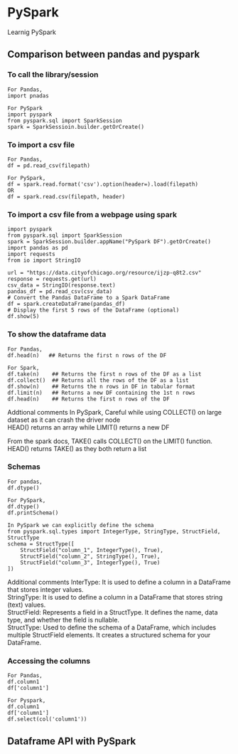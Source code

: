 # PySpark
Learnig PySpark

## Comparison between pandas and pyspark
### To call the library/session
```
For Pandas,
import pnadas

For PySpark 
import pyspark
from pyspark.sql import SparkSession
spark = SparkSessioin.builder.getOrCreate()
```

### To import a csv file
```
For Pandas,
df = pd.read_csv(filepath)

For PySpark,
df = spark.read.format('csv').option(header=).load(filepath)
OR
df = spark.read.csv(filepath, header)
```
### To import a csv file from a webpage using spark
```
import pyspark
from pyspark.sql import SparkSession
spark = SparkSession.builder.appName("PySpark DF").getOrCreate()
import pandas as pd
import requests
from io import StringIO

url = "https://data.cityofchicago.org/resource/ijzp-q8t2.csv"
response = requests.get(url)
csv_data = StringIO(response.text)
pandas_df = pd.read_csv(csv_data)
# Convert the Pandas DataFrame to a Spark DataFrame
df = spark.createDataFrame(pandas_df)
# Display the first 5 rows of the DataFrame (optional)
df.show(5)
```
### To show the dataframe data
```
For Pandas,
df.head(n)   ## Returns the first n rows of the DF

For Spark,
df.take(n)    ## Returns the first n rows of the DF as a list
df.collect()  ## Returns all the rows of the DF as a list
df.show(n)    ## Returns the n rows in DF in tabular format
df.limit(n)   ## Returns a new DF containing the 1st n rows
df.head(n)    ## Returns the first n rows of the DF
```
Addtional comments
In PySpark,
Careful while using COLLECT() on large dataset as it can crash the driver node  
HEAD() returns an array while LIMIT() returns a new DF

From the spark docs,
TAKE() calls COLLECT() on the LIMIT() function.  
HEAD() returns TAKE() as they both return a list

### Schemas
```
For pandas,
df.dtype()

For PySpark,
df.dtype()
df.printSchema()

In PySpark we can explicitly define the schema
from pyspark.sql.types import IntegerType, StringType, StructField, StructType
schema = StructType([
    StructField("column_1", IntegerType(), True),
    StructField("column_2", StringType(), True),
    StructField("column_3", IntegerType(), True)
])

```
Additional comments 
InterType: It is used to define a column in a DataFrame that stores integer values.  
StringType: It is used to define a column in a DataFrame that stores string (text) values.  
StructField: Represents a field in a StructType. It defines the name, data type, and whether the field is nullable.  
StructType: Used to define the schema of a DataFrame, which includes multiple StructField elements. It creates a structured schema for your DataFrame.  
### Accessing the columns 
```
For Pandas,
df.column1
df['column1']

For Pyspark,
df.column1
df['column1']
df.select(col('column1'))
```
## Dataframe API with PySpark
